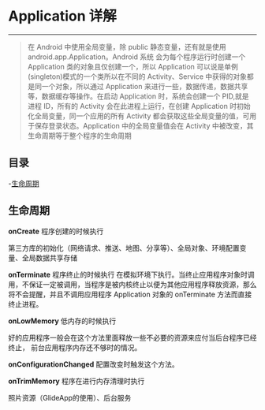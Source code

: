# Application 详解

---

> 在 Android 中使用全局变量，除 public 静态变量，还有就是使用 android.app.Application。Android 系统 会为每个程序运行时创建一个 Application 类的对象且仅创建一个，所以 Application 可以说是单例 (singleton)模式的一个类所以在不同的 Activity、Service 中获得的对象都是同一个对象，所以通过 Application 来进行一些，数据传递，数据共享等，数据缓存等操作。在启动 Application 时，系统会创建一个 PID,就是 进程 ID，所有的 Activity 会在此进程上运行，在创建 Application 时初始化全局变量，同一个应用的所有 Activity 都会获取这些全局变量的值，可用于保存登录状态。Application 中的全局变量值会在 Activity 中被改变，其生命周期等于整个程序的生命周期

## 目录

-[生命周期](#生命周期)

## 生命周期

**onCreate**
程序创建的时候执行

第三方库的初始化（网络请求、推送、地图、分享等）、全局对象、环境配置变量、全局数据共享存储

**onTerminate**
程序终止的时候执行
在模拟环境下执行。当终止应用程序对象时调用，不保证一定被调用，当程序是被内核终止以便为其他应用程序释放资源，那么将不会提醒，并且不调用应用程序 Application 对象的 onTerminate 方法而直接终止进程。

**onLowMemory**
低内存的时候执行

好的应用程序一般会在这个方法里面释放一些不必要的资源来应付当后台程序已经终止，
前台应用程序内存还不够时的情况。

**onConfigurationChanged**
配置改变时触发这个方法。

**onTrimMemory**
程序在进行内存清理时执行

照片资源（GlideApp的使用）、后台服务